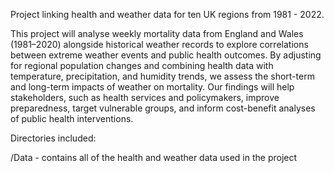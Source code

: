 Project linking health and weather data for ten UK regions from 1981 - 2022.

This project will analyse weekly mortality data from England and Wales (1981–2020) alongside historical weather records to explore correlations between extreme weather events and public health outcomes. By adjusting for regional population changes and combining health data with temperature, precipitation, and humidity trends, we assess the short-term and long-term impacts of weather on mortality. Our findings will help stakeholders, such as health services and policymakers, improve preparedness, target vulnerable groups, and inform cost-benefit analyses of public health interventions.

Directories included:

/Data - contains all of the health and weather data used in the project